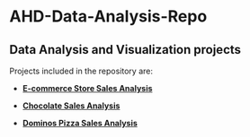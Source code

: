 # AHD-Data-Analysis-Repo
## Data Analysis and Visualization projects

Projects included in the repository are:

- [**E-commerce Store Sales Analysis**](Project1_Details.md)

- [**Chocolate Sales Analysis**](Project2_Details.md)

- [**Dominos Pizza Sales Analysis**](Project3_Details.md)
